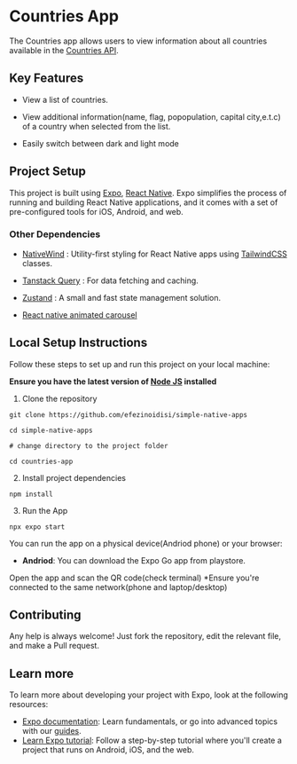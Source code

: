 # Countries App

The Countries app allows users to view information about all countries available in the [Countries API](https://restcountries.com/v3.1/all).

## Key Features

- View a list of countries.

- View additional information(name, flag, popopulation, capital city,e.t.c) of a country when selected from the list.

- Easily switch between dark and light mode

## Project Setup

This project is built using [Expo](https://docs.expo.dev/), [React Native](https://reactnative.dev/docs/). Expo simplifies the process of running and building React Native applications, and it comes with a set of pre-configured tools for iOS, Android, and web.

### Other Dependencies

- [NativeWind](https://www.nativewind.dev/) : Utility-first styling for React Native apps using [TailwindCSS](https://tailwindcss.com/) classes.

- [Tanstack Query](https://tanstack.com/query/latest/docs/framework/react/overview) : For data fetching and caching.

- [Zustand](https://zustand.docs.pmnd.rs/getting-started/introduction) : A small and fast state management solution.

- [React native animated carousel](https://rn-carousel.dev/)

## Local Setup Instructions

Follow these steps to set up and run this project on your local machine:

**Ensure you have the latest version of [Node JS](https://nodejs.org/) installed**

1. Clone the repository

```
git clone https://github.com/efezinoidisi/simple-native-apps

cd simple-native-apps

# change directory to the project folder

cd countries-app

```

2. Install project dependencies

```
npm install

```

3. Run the App

```
npx expo start

```

You can run the app on a physical device(Andriod phone) or your browser:

- **Andriod**: You can download the Expo Go app from playstore.

Open the app and scan the QR code(check terminal) \*Ensure you're connected to the same network(phone and laptop/desktop)

## Contributing

Any help is always welcome! Just fork the repository, edit the relevant file, and make a Pull request.

## Learn more

To learn more about developing your project with Expo, look at the following resources:

- [Expo documentation](https://docs.expo.dev/): Learn fundamentals, or go into advanced topics with our [guides](https://docs.expo.dev/guides).
- [Learn Expo tutorial](https://docs.expo.dev/tutorial/introduction/): Follow a step-by-step tutorial where you'll create a project that runs on Android, iOS, and the web.
